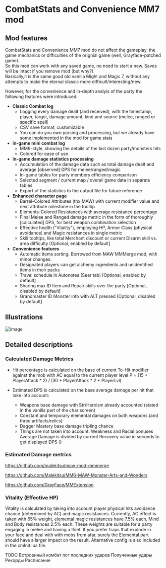 # CombatStats and Convenience MM7 mod

## Mod features
CombatStats and Convenience MM7 mod do not affect the gameplay, the game mechanics or difficulties of the orignial game (well, Grayface-patched game).\
So this mod can work with any saved game, no need to start a new. Saves will be intact if you remove mod (but why?).\
Basically,it is the same good old vanilla Might and Magic 7, without any attempts to make the eternal classic more difficult/interesting/new.

However, for the convenience and in-depth analyis of the party the following features were introduced:

- **Classic Combat log**
    - Logging every damage dealt (and received), with the timestamp, player, target, damage amount, kind and source (melee, ranged or specific spell)
    - CSV save format, customizable
    - You can do you own parsing and processing, but we already have some implemented in the mod for game stats
- **In-game mini combat log**
    -  MM9-style, showing the details of the last dozen party/monsters hits
    -  Colored for ease of use
- **In-game damage statistics processing**
    - Accumulation of the damage data such as total damage dealt and average [observed] DPS for melee/ranged/magic
    - In-game tables for party members efficiency comparison
    - Selected segment / current map / overall game data in separate tables
    - Export of the statistics to the output file for future reference
- **Enhanced character page**
    - Barrel-Colored Attributes (thx MAW) with current modifier value and next attribute milestone in the tooltip
    - Elements-Colored Resistances with average resistance percentage
    - Final Melee and Ranged damage metric in the form of thoroughly [calculated] DPS, for best weapon combination selection
    - Effective health ("Vitality"), employing HP, Armor Class (physical avoidance) and Magic resistances in single metric
    - Skill tooltips, like total Merchant discount or current Disarm skill vs. area difficulty [Optional, enabled by default]   
- **Convenience features**	
    - Automatic items sorting. Borrowed from MAW MMMerge mod, with minor changes.
    - Designated players can get alchemy ingredients and unidentified items in their packs  
    - Travel schedule in Autonotes (Seer tab) [Optional, enabled by default]	
    - Sharing max ID Item and Repair skills over the party [Optional, disabled by default]
    - Grandmaster ID Monster info with ALT pressed [Optional, disabled by default]
    

## Illustrations
![image](https://github.com/user-attachments/assets/a9e3e856-e9e0-45f1-89d5-489c77e9db13)

## Detailed descriptions
### Calculated Damage Metrics

- Hit percentage is calculated on the base of current To-Hit modifier against the mob with AC equal to the current player level
 P = (15 + PlayerAttack * 2) / (30 + PlayerAttack * 2 + PlayerLvl)

- Estimated DPS is calculated on the base average damage per hit that take into account:
    - Weapons base damage with Str/Heroism already accounted (stated in the vanilla part of the char screen)
    - Constant and temporary elemental damages on both weapons (and three artifacts/relics)
    - Dagger Mastery base damage tripling chance
    - Things are not taken into account: Weakness and Racial bonuses
Average Damage is divided by current Recovery value in seconds to get displayed DPS ()

### Estimated Damage metrics

https://github.com/malekitsu/maw-mod-mmmerge

https://github.com/Malekitsu/MM6-MAW-Monster-Arts-and-Wonders

https://github.com/GrayFace/MMExtension

### Vitality (Effective HP)
Vitality is calculated by taking into account player physical hits avoidance chance (determined by AC) and magic resistances. 
Currently, AC effect is taken with 65% weight, elemental magic resistances have 7.5% each, Mind and Body resistances 2.5% each. These weights are suitable for a party engaging in melee and having a thief.
If you prefer traps that explode in your face and deal with with mobs from afar, surely the Elemental part should have a larger impact on the result. Alternative config is also included in the cmInit.lua file.  

TODO
Встроенный комбат лог последних ударов
Полученные удары
Рекорды
Расписание
